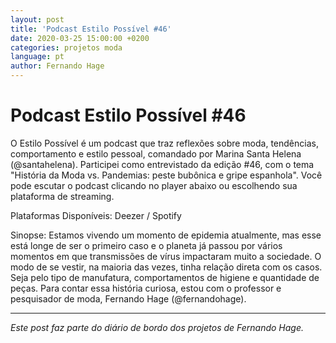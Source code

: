 ```yaml
---
layout: post
title: 'Podcast Estilo Possível #46'
date: 2020-03-25 15:00:00 +0200
categories: projetos moda
language: pt
author: Fernando Hage
---
```


# Podcast Estilo Possível #46

O Estilo Possível é um podcast que traz reflexões sobre moda, tendências, comportamento e estilo pessoal, comandado por Marina Santa Helena (@santahelena). Participei como entrevistado da edição #46, com o tema "História da Moda vs. Pandemias: peste bubônica e gripe espanhola". Você pode escutar o podcast clicando no player abaixo ou escolhendo sua plataforma de streaming.
​

Plataformas Disponíveis:
Deezer / Spotify

​Sinopse:
Estamos vivendo um momento de epidemia atualmente, mas esse está longe de ser o primeiro caso e o planeta já passou por vários momentos em que transmissões de vírus impactaram muito a sociedade. O modo de se vestir, na maioria das vezes, tinha relação direta com os casos. Seja pelo tipo de manufatura, comportamentos de higiene e quantidade de peças. Para contar essa história curiosa, estou com o professor e pesquisador de moda, Fernando Hage (@fernandohage).

---

*Este post faz parte do diário de bordo dos projetos de Fernando Hage.*